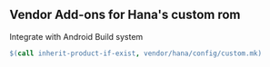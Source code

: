 ## Vendor Add-ons for Hana's custom rom

Integrate with Android Build system

```makefile
$(call inherit-product-if-exist, vendor/hana/config/custom.mk)
```
